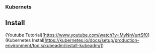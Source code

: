 ### Kubernets

## Install
(Youtube Tutorial)[https://www.youtube.com/watch?v=MyNnVurtSf0]
(Kubernetes Instal[https://kubernetes.io/docs/setup/production-environment/tools/kubeadm/install-kubeadm/])
